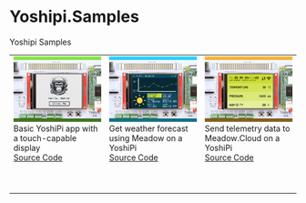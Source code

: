 # Yoshipi.Samples
Yoshipi Samples


<table>
    <tr>
        <td>
            <img src="Design/raspberrypi-yoshipi-hello.jpg"/><br/>
            Basic YoshiPi app with a touch-capable display</br> 
            <a href="Source/Meadow.Desktop/WinForms/">Source Code</a>
        </td>
        <td>
            <img src="Design/raspberrypi-yoshipi-wifiweather.jpg"/><br/>
            Get weather forecast using Meadow on a YoshiPi</br> 
            <a href="Source/Meadow.Desktop/MauiMeadow/">Source Code</a>
        </td>
        <td>
            <img src="Design/raspberrypi-yoshipi-meadowcloud-logging.jpg"/><br/>
            Send telemetry data to Meadow.Cloud on a YoshiPi</br> 
            <a href="Source/Meadow.Desktop/AvaloniaMeadow/">Source Code</a>
        </td>
    </tr>
    <tr>
        <td>
            <p>&nbsp;&nbsp;&nbsp;&nbsp;&nbsp;&nbsp;&nbsp;&nbsp;&nbsp;&nbsp;&nbsp;&nbsp;&nbsp;&nbsp;&nbsp;&nbsp;&nbsp;&nbsp;&nbsp;&nbsp;&nbsp;&nbsp;&nbsp;&nbsp;&nbsp;&nbsp;&nbsp;&nbsp;&nbsp;&nbsp;&nbsp;&nbsp;</p>
        </td>
        <td>
            <p>&nbsp;&nbsp;&nbsp;&nbsp;&nbsp;&nbsp;&nbsp;&nbsp;&nbsp;&nbsp;&nbsp;&nbsp;&nbsp;&nbsp;&nbsp;&nbsp;&nbsp;&nbsp;&nbsp;&nbsp;&nbsp;&nbsp;&nbsp;&nbsp;&nbsp;&nbsp;&nbsp;&nbsp;&nbsp;&nbsp;&nbsp;&nbsp;</p>
        </td>
        <td>
            <p>&nbsp;&nbsp;&nbsp;&nbsp;&nbsp;&nbsp;&nbsp;&nbsp;&nbsp;&nbsp;&nbsp;&nbsp;&nbsp;&nbsp;&nbsp;&nbsp;&nbsp;&nbsp;&nbsp;&nbsp;&nbsp;&nbsp;&nbsp;&nbsp;&nbsp;&nbsp;&nbsp;&nbsp;&nbsp;&nbsp;&nbsp;&nbsp;</p>
        </td>
    </tr>
</table>